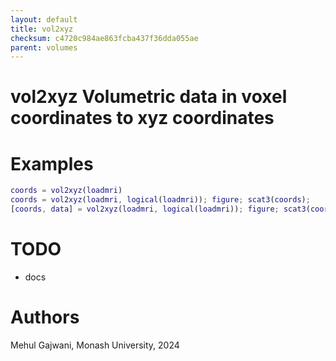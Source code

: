 ```yaml
---
layout: default
title: vol2xyz
checksum: c4720c984ae863fcba437f36dda055ae
parent: volumes
---
```



 
# vol2xyz Volumetric data in voxel coordinates to xyz coordinates
 
# Examples
```matlab
coords = vol2xyz(loadmri)
coords = vol2xyz(loadmri, logical(loadmri)); figure; scat3(coords);
[coords, data] = vol2xyz(loadmri, logical(loadmri)); figure; scat3(coords, [], data);
```
 
# TODO
-  docs 
 
# Authors

Mehul Gajwani, Monash University, 2024

